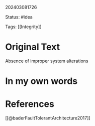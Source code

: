 202403081726

Status: #idea

Tags: [[Integrity]]

# Original Text

Absence of improper system alterations

# In my own words

# References
[[@baderFaultTolerantArchitecture2017]]